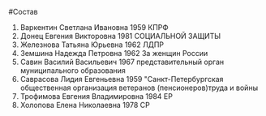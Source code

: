 #Состав
1. Варкентин Светлана Ивановна 1959 КПРФ
2. Донец Евгения Викторовна 1981 СОЦИАЛЬНОЙ ЗАЩИТЫ
3. Железнова Татьяна Юрьевна 1962 ЛДПР
4. Земшина Надежда Петровна 1962 За женщин России
5. Савин Василий Васильевич 1967 представительный орган муниципального образования
6. Саврасова Лидия Евгеньевна 1959 \"Санкт-Петербургская общественная организация ветеранов (пенсионеров)труда и войны
7. Трофимова Евгения Владимировна 1984 ЕР
8. Холопова Елена Николаевна 1978 СР
